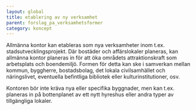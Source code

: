 ```yaml
---
layout: global
title: etablering av ny verksamhet 
parent: forslag_pa_verksamhetsformer
category: koncept
---
```


Allmänna kontor kan etableras som nya verksamheter inom t.ex. stadsutvecklingsprojekt. Där bostäder och affärslokaler planeras, kan allmänna kontor planeras in för att öka områdets attraktionskraft som arbetsplats och boendemiljö. Formen för detta kan ske i samverkan mellan kommun, byggherre, bostadsbolag, det lokala civilsamhället och näringslivet, eventuella befintliga bibliotek eller kulturinstitutioner, osv. 
  
Kontoren bör inte kräva nya eller specifika byggnader, men kan t.ex. planeras in på bottenplanet av ett nytt hyreshus eller andra typer av tillgängliga lokaler.